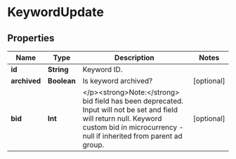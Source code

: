 

# KeywordUpdate


## Properties

Name | Type | Description | Notes
------------ | ------------- | ------------- | -------------
**id** | **String** | Keyword ID. | 
**archived** | **Boolean** | Is keyword archived? |  [optional]
**bid** | **Int** | &lt;/p&gt;&lt;strong&gt;Note:&lt;/strong&gt; bid field has been deprecated. Input will not be set and field will return null. Keyword custom bid in microcurrency - null if inherited from parent ad group. |  [optional]



